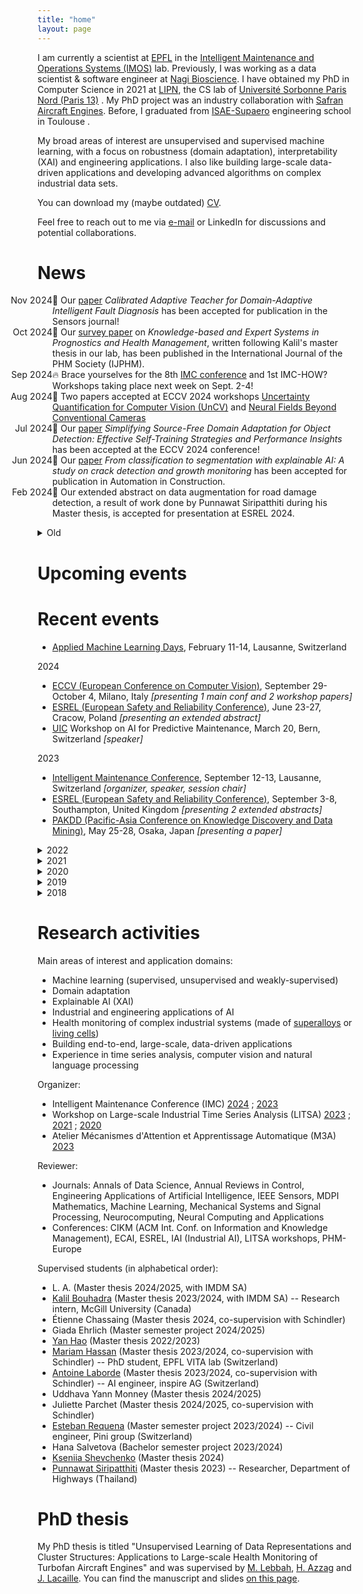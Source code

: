 ```yaml
---
title: "home"
layout: page
---
```


<!-- Hi, I'm Florent, welcome to my personal website! -->

I am currently a scientist at [EPFL](https://www.epfl.ch/) <span class="flag-icon flag-icon-squared flag-icon-ch"></span> in the [Intelligent Maintenance and Operations Systems (IMOS)](https://www.epfl.ch/labs/imos/) lab. Previously, I was working as a data scientist & software engineer at [Nagi Bioscience](https://nagibio.ch/). I have obtained my PhD in Computer Science in 2021 at [LIPN](http://lipn.univ-paris13.fr), the CS lab of [Université Sorbonne Paris Nord (Paris 13)](https://www.univ-paris13.fr/) <span class="flag-icon flag-icon-squared flag-icon-fr"></span>. My PhD project was an industry collaboration with [Safran Aircraft Engines](https://www.safran-aircraft-engines.com/). Before, I graduated from [ISAE-Supaero](https://www.isae-supaero.fr/) engineering school in Toulouse <span class="flag-icon flag-icon-squared flag-icon-fr"></span>.

My broad areas of interest are unsupervised and supervised machine learning, with a focus on robustness (domain adaptation), interpretability (XAI) and engineering applications. I also like building large-scale data-driven applications and developing advanced algorithms on complex industrial data sets.

You can download my (maybe outdated) [CV](/files/CV_FlorentForest_2025.pdf).

Feel free to reach out to me via [e-mail](/contact) or LinkedIn for discussions and potential collaborations.

# News

<!-- ⚠️ Open positions: I'm looking for a motivated Master thesis/project student to work on a challenging project on computer vision for railway infrastructure inspection (posting [here](https://sirop.org/app/0712ecf8-2675-4426-95fe-7b6cf24a9d11)). Find other open projects of our lab [here](https://www.epfl.ch/labs/imos/student-projects/). -->

<ul class="events">
<li style="list-style-type:'Nov 2024'">🎉 Our <a href="https://www.mdpi.com/1424-8220/24/23/7539">paper</a> <i>Calibrated Adaptive Teacher for Domain-Adaptive Intelligent Fault Diagnosis</i> has been accepted for publication in the Sensors journal!</li>
<li style="list-style-type:'Oct 2024'">🎉 Our <a href="http://papers.phmsociety.org/index.php/ijphm/article/view/3986">survey paper</a> on <i>Knowledge-based and Expert Systems in Prognostics and Health Management</i>, written following Kalil's master thesis in our lab, has been published in the International Journal of the PHM Society (IJPHM).</li>
<li style="list-style-type:'Sep 2024'">🔥 Brace yourselves for the 8th <a href="https://intelligent-maintenance.ch/">IMC conference</a> and 1st IMC-HOW? Workshops taking place next week on Sept. 2-4!</li>
<li style="list-style-type:'Aug 2024'">🎉 Two papers accepted at ECCV 2024 workshops <a href = "https://uncertainty-cv.github.io/2024/">Uncertainty Quantification for Computer Vision (UnCV)</a> and <a href="https://neural-fields-beyond-cams.github.io/">Neural Fields Beyond Conventional Cameras</a></li>
<li style="list-style-type:'Jul 2024'">🎉 Our <a href="http://arxiv.org/abs/2407.07586">paper</a> <i>Simplifying Source-Free Domain Adaptation for Object Detection: Effective Self-Training Strategies and Performance Insights</i> has been accepted at the ECCV 2024 conference!</li>
<li style="list-style-type:'Jun 2024'">🎉 Our <a href="https://www.sciencedirect.com/science/article/pii/S0926580524002334">paper</a> <i>From classification to segmentation with explainable AI: A study on crack detection and growth monitoring</i> has been accepted for publication in Automation in Construction.</li>
<li style="list-style-type:'Feb 2024'">🎉 Our extended abstract on data augmentation for road damage detection, a result of work done by Punnawat Siripatthiti during his Master thesis, is accepted for presentation at ESREL 2024.</li>
</ul>

<details>
<summary>Old</summary>
<ul class="events">
<li style="list-style-type:'May 2023'">🎉 Two extended abstracts on domain adaptation and explainable AI applied to engineering applications are accepted at ESREL 2023.</li>
<li style="list-style-type:'Feb 2023'">🎉 Our <a href="http://arxiv.org/abs/2006.08530">work</a> <i>Selecting the Number of Clusters K with a Stability Trade-off: an Internal Validation Criterion</i>, a collaboration with Alex Mourer during our PhDs, was accepted at the PAKDD 2023 conference.</li>
<li style="list-style-type:'Sep 2022'">➡️ I have joined Olga Fink's research group <a href="https://www.epfl.ch/labs/imos/">IMOS (Intelligent Maintenance and Operations Systems)</a>!</li>
<li style="list-style-type:'Dec 2021'">📅 The <a href="https://lipn.github.io/LITSA2021/">second LITSA workshop</a> will take place virtually (again) at ICDM 2021.</li>
<li style="list-style-type:'Aug 2021'">🎉 We're very glad that the paper <i>Deep embedded self-organizing maps for joint representation learning and topology-preserving clustering</i> has been <a href="https://link.springer.com/article/10.1007/s00521-021-06331-w">published</a> in Neural Computing and Applications!</li>
<li style="list-style-type:'Apr 2021'">➡️ I have joined EPFL to develop the software and data analysis ecosystem around <a href="https://nagibio.ch">Nagi Bioscience</a>'s revolutionary "worm-on-chip" technology for faster and ethical biological testing.</li>
<li style="list-style-type:'Mar 2021'">🎓 After successfully defending my PhD thesis, I'm now a doctor in Computer Science!</li>
<li style="list-style-type:'Jan 2021'">📅 I will defend my PhD thesis on March 22, 2021.</li>
<li style="list-style-type:'Nov 2020'">👏 The <a href="https://lipn.github.io/LITSA2020/">first LITSA workshop</a> at ICDM was a success! Thanks to all participants, organizers and committee members.</li>
<li style="list-style-type:'Oct 2020'">🎉 Our paper applying the Stadion clustering criterion to transformation-invariant time series is accepted at ICPR 2020!</li>
<li style="list-style-type:'Sep 2020'">🎉 Our <a href="https://www.phmpapers.org/index.php/phmconf/article/view/1131">paper</a> on large-scale vibration monitoring accepted at the annual conference of PHM Society 2020!</li>
<li style="list-style-type:'Sep 2020'">📅 I am co-organizing the first workshop on Large-scale Industrial Time Series Analysis <a href="https://lipn.github.io/LITSA2020/">LITSA</a>, hosted by <a href="http://icdm2020.bigke.org/">IEEE ICDM 2020</a>, with a top-notch committee!</li>
<li style="list-style-type:'Aug 2020'">💾 skstab, a Python module for clustering stability analysis with a scikit-learn compatible API, is <a href="https://github.com/FlorentF9/skstab">available on Github</a>.</li>
<li style="list-style-type:'Jun 2020'">📰 Our paper introducing a new principle for clustering stability analysis in <a href="https://arxiv.org/abs/2006.08530">available on arXiv</a>!</li>
</ul>
</details>

# Upcoming events

<ul>
</ul>

# Recent events

<ul>
<li><a href="https://www.appliedmldays.org/">Applied Machine Learning Days</a>, February 11-14, Lausanne, Switzerland <span class="flag-icon flag-icon-squared flag-icon-ch"></span></li>
</ul>

2024

<ul>
<li><a href="https://eccv2024.ecva.net/">ECCV (European Conference on Computer Vision)</a>, September 29-October 4, Milano, Italy <span class="flag-icon flag-icon-squared flag-icon-it"></span> <i>[presenting 1 main conf and 2 workshop papers]</i></li>
<li><a href="http://esrel2024.com/">ESREL (European Safety and Reliability Conference)</a>, June 23-27, Cracow, Poland <span class="flag-icon flag-icon-squared flag-icon-pl"></span> <i>[presenting an extended abstract]</i></li>
<li><a href="https://uic.org/">UIC</a> Workshop on AI for Predictive Maintenance, March 20, Bern, Switzerland <span class="flag-icon flag-icon-squared flag-icon-ch"></span> <i>[speaker]</i></li>
</ul>

2023

<ul>
<li><a href="http://intelligent-maintenance.ch/">Intelligent Maintenance Conference</a>, September 12-13, Lausanne, Switzerland <span class="flag-icon flag-icon-squared flag-icon-ch"></span> <i>[organizer, speaker, session chair]</i></li>
<li><a href="https://esrel2023.com/">ESREL (European Safety and Reliability Conference)</a>, September 3-8, Southampton, United Kingdom <span class="flag-icon flag-icon-squared flag-icon-gb"></span> <i>[presenting 2 extended abstracts]</i></li>
<li><a href="https://pakdd2023.org/">PAKDD (Pacific-Asia Conference on Knowledge Discovery and Data Mining)</a>, May 25-28, Osaka, Japan <span class="flag-icon flag-icon-squared flag-icon-jp"></span> <i>[presenting a paper]</i></li>
</ul>

<details>
<summary>2022</summary>
<ul>
<li><a href="http://intelligent-maintenance.ch/">Intelligent Maintenance Conference</a>, September 6-7, Lausanne, Switzerland <span class="flag-icon flag-icon-squared flag-icon-ch"></span> <i>[session chair]</i></li>
<li><a href="https://www.terrapinn.com/conference/future-labs-live/index.stm">Future Labs Live</a>, June 7-8, Basel, Switzerland <span class="flag-icon flag-icon-squared flag-icon-ch"></span></li>
<li><a href="https://www.appliedmldays.org/">Applied Machine Learning Days</a>, March 27-30, Lausanne, Switzerland <span class="flag-icon flag-icon-squared flag-icon-ch"></span></li>
<li><a href="https://ai4healthschool.org">Winter School on AI for Health (AI4Health)</a>, January 10-14, virtual <span class="flag-icon flag-icon-squared flag-icon-globe"></span></li>
</ul>
</details>

<details>
<summary>2021</summary>
<ul>
<li><a href="https://lipn.github.io/LITSA2021/">2nd workshop on Large-scale Industrial Time Series Analysis (LITSA)</a> @ <a href="https://icdm2021.auckland.ac.nz/">IEEE ICDM 2021</a>, December 7, virtual <span class="flag-icon flag-icon-squared flag-icon-globe"></span> <i>[organizer]</i></li>
<li>PhD thesis defense, March 22, Villetaneuse, France <span class="flag-icon flag-icon-squared flag-icon-fr"></span> and virtual <span class="flag-icon flag-icon-squared flag-icon-globe"></span> <i>[see thesis <a href="/research">manuscript and slides</a>]</i></li>
<li><a href="https://www.micc.unifi.it/icpr2020/">ICPR (International Conference on Pattern Recognition)</a>, January 10-15, virtual <span class="flag-icon flag-icon-squared flag-icon-globe"></span> <i>[presented a <a href="/publications">paper</a>]</i></li>
</ul>
</details>

<details>
<summary>2020</summary>
<ul>
<li><a href="https://lipn.github.io/LITSA2020/">1st workshop on Large-scale Industrial Time Series Analysis (LITSA)</a> @ <a href="http://icdm2020.bigke.org/">IEEE ICDM 2020</a>, November 17, virtual <span class="flag-icon flag-icon-squared flag-icon-globe"></span> <i>[organizer]</i></li>
<li><a href="https://www.phmsociety.org/events/conference/phm/20">Annual conference of the PHM Society</a>, November 9-13, virtual <span class="flag-icon flag-icon-squared flag-icon-globe"></span> <i>[presented a <a href="/publications">paper</a>]</i></li>
<li><a href="https://agifors.org/symposium_2020">AGIFORS Symposium</a>, October 20-23, virtual <span class="flag-icon flag-icon-squared flag-icon-globe"></span> <i>[presented a paper]</i></li>
<li><a href="https://cap-rfiap2020.sciencesconf.org/">CAp: Conférence d'Apprentissage</a>, June, virtual <span class="flag-icon flag-icon-squared flag-icon-globe"></span> <i>[published a French version of a previous <a href="/publications">paper</a>]</i></li>
<li><a href="https://www.appliedmldays.org/">Applied Machine Learning Days</a>, January 26-28, Lausanne, Switzerland <span class="flag-icon flag-icon-squared flag-icon-ch"></span></li>
</ul>
</details>

<details>
<summary>2019</summary>
<ul>
<li><a href="https://paris.egg.dataiku.com/home">EGG Paris dataiku</a>, November 7, Paris, France <span class="flag-icon flag-icon-squared flag-icon-fr"></span></li>
<li><a href="https://franceisai.com">France is AI</a>, October 23, Paris, France <span class="flag-icon flag-icon-squared flag-icon-fr"></span></li>
<li><a href="https://workshopmlai.wp.imt.fr">International Workshop on Machine Learning & Artificial Intelligence</a>, October 7-8, Paris, France <span class="flag-icon flag-icon-squared flag-icon-fr"></span></li>
<li><a href="https://sites.google.com/view/climateinformatics2019/">Climate Informatics</a>, October 3-4, Paris, France <span class="flag-icon flag-icon-squared flag-icon-fr"></span></li>
<li><a href="https://sites.google.com/view/pakdd-workshop-ldrc2019/">LDRC (Learning Data Representation for Clustering) workshop</a> @ PAKDD 2019, April 14-17, Macau <span class="flag-icon flag-icon-squared flag-icon-mo"></span> <i>[presented a <a href="/publications">paper</a>]</i></li>
<li><a href="https://www.esann.org/esann21programme">ESANN (European Symposium on Artificial Neural Networks, Computational Intelligence and Machine Learning)</a>, April 24-26, Bruges, Belgium <span class="flag-icon flag-icon-squared flag-icon-be"></span> <i>[presented a <a href="/publications">paper</a>]</i></li>
<li><a href="https://project.inria.fr/tsdays/">TS days (Journées sur les données temporelles)</a>, March 25-26, Rennes, France <span class="flag-icon flag-icon-squared flag-icon-fr"></span></li>
<li><a href="https://www.appliedmldays.org/">Applied Machine Learning Days</a>, January 26-29, Lausanne, Switzerland <span class="flag-icon flag-icon-squared flag-icon-ch"></span></li>
</ul>
</details>

<details>
<summary>2018</summary>
<ul>
<li><a href="https://cci.drexel.edu/bigdata/bigdata2018/index.html">IEEE International Conference on Big Data</a>, December 10-13, Seattle, USA <span class="flag-icon flag-icon-squared flag-icon-us"></span> <i>[presented a <a href="/publications">paper</a>]</i></li>
<li><a href="https://lipn.univ-paris13.fr/~cerin/sc2iovsoca2018.html">IEEE SC2-IoV-SOCA tutorials day</a>, November 19, Paris, France <span class="flag-icon flag-icon-squared flag-icon-fr"></span></li>
<li><a href="https://tensorchiefs.github.io/dlday2018/">Deep Learning Day</a>, September 14, Winterthur, Switzerland <span class="flag-icon flag-icon-squared flag-icon-ch"></span></li>
<li><a href="http://www.ds3-datascience-polytechnique.fr">DS3 (Data Science Summer School)</a>, June 25-27, Palaiseau, France <span class="flag-icon flag-icon-squared flag-icon-fr"></span></li>
<li><a href="https://s4d.sciencesconf.org">S4D (Research Summer School on Statistics for Data Science)</a>, June 18-22, Caen, France <span class="flag-icon flag-icon-squared flag-icon-fr"></span></li>
</ul>
</details>

# Research activities

Main areas of interest and application domains:
* Machine learning (supervised, unsupervised and weakly-supervised)
* Domain adaptation
* Explainable AI (XAI)
* Industrial and engineering applications of AI
* Health monitoring of complex industrial systems (made of [superalloys](https://en.wikipedia.org/wiki/CFM_International_LEAP) or [living cells](https://en.wikipedia.org/wiki/Caenorhabditis_elegans))
* Building end-to-end, large-scale, data-driven applications
* Experience in time series analysis, computer vision and natural language processing

Organizer:
* Intelligent Maintenance Conference (IMC) [2024](http://intelligent-maintenance.ch/) ; [2023](http://intelligent-maintenance.ch/archive/2023/index.html)
* Workshop on Large-scale Industrial Time Series Analysis (LITSA) [2023](https://lipn.github.io/LITSA2023/) ; [2021](https://lipn.github.io/LITSA2021/) ; [2020](https://lipn.github.io/LITSA2020/)
* Atelier Mécanismes d'Attention et Apprentissage Automatique (M3A) [2023](https://m3a2023.sciencesconf.org/)

Reviewer:
* Journals: Annals of Data Science, Annual Reviews in Control, Engineering Applications of Artificial Intelligence, IEEE Sensors, MDPI Mathematics, Machine Learning, Mechanical Systems and Signal Processing, Neurocomputing, Neural Computing and Applications
* Conferences: CIKM (ACM Int. Conf. on Information and Knowledge Management), ECAI, ESREL, IAI (Industrial AI), LITSA workshops, PHM-Europe

Supervised students (in alphabetical order):
* L. A. (Master thesis 2024/2025, with IMDM SA)
* [Kalil Bouhadra](https://www.linkedin.com/in/kalil-bouhadra-731727183/) (Master thesis 2023/2024, with IMDM SA) -- Research intern, McGill University (Canada)
* Étienne Chassaing (Master thesis 2024, co-supervision with Schindler)
* Giada Ehrlich (Master semester project 2024/2025)
* [Yan Hao](https://honeyhaoyan.github.io/) (Master thesis 2022/2023)
* [Mariam Hassan](https://scholar.google.fr/citations?user=RHHfk44AAAAJ) (Master thesis 2023/2024, co-supervision with Schindler) -- PhD student, EPFL VITA lab (Switzerland)
* [Antoine Laborde](https://www.linkedin.com/in/antoine-laborde-ml/) (Master thesis 2023/2024, co-supervision with Schindler) -- AI engineer, inspire AG (Switzerland)
* Uddhava Yann Monney (Master thesis 2024/2025)
* Juliette Parchet (Master thesis 2024/2025, co-supervision with Schindler)
* [Esteban Requena](https://www.linkedin.com/in/esteban-requena-9655221b9/) (Master semester project 2023/2024) -- Civil engineer, Pini group (Switzerland)
* Hana Salvetova (Bachelor semester project 2023/2024)
* [Kseniia Shevchenko](https://www.linkedin.com/in/kseniia-shevchenko-5751341b6/) (Master thesis 2024)
* [Punnawat Siripatthiti](https://www.linkedin.com/in/punnawat-siripatthiti-864762175/) (Master thesis 2023) -- Researcher, Department of Highways (Thailand)

<!-- # Selected publications -->


# PhD thesis

My PhD thesis is titled "Unsupervised Learning of Data Representations and Cluster Structures: Applications to Large-scale Health Monitoring of Turbofan Aircraft Engines" and was supervised by [M. Lebbah](https://sites.google.com/site/lebbah/), [H. Azzag](https://sites.google.com/site/haneneazzag/) and [J. Lacaille](https://sites.google.com/site/jeromelacaille/). You can find the manuscript and slides [on this page](phdthesis).
